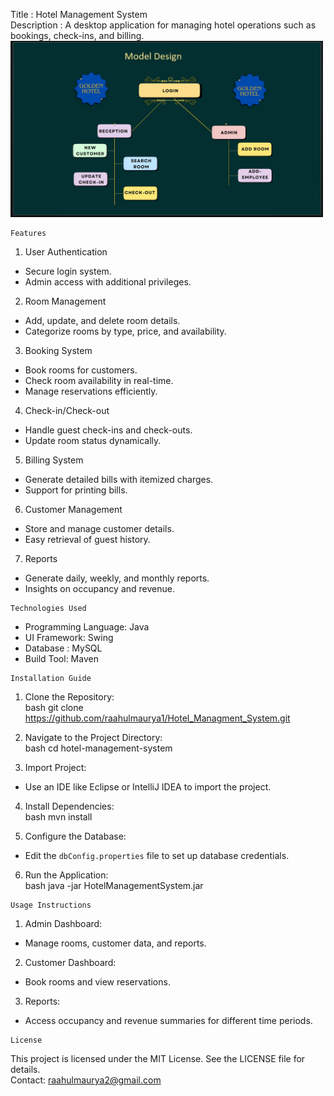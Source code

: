   Title : Hotel Management System  
  Description : A desktop application for managing hotel operations such as bookings, check-ins, and billing.
  <img src="https://raw.githubusercontent.com/raahulmaurya1/Hotel_Managment_System/main/Home.jpg" alt="Dashboard Preview" width="500">


 
    Features
1.    User Authentication   
   - Secure login system.
   - Admin access with additional privileges.

2.    Room Management   
   - Add, update, and delete room details.
   - Categorize rooms by type, price, and availability.

3.    Booking System   
   - Book rooms for customers.
   - Check room availability in real-time.
   - Manage reservations efficiently.

4.    Check-in/Check-out   
   - Handle guest check-ins and check-outs.
   - Update room status dynamically.

5.    Billing System   
   - Generate detailed bills with itemized charges.
   - Support for printing bills.

6.    Customer Management   
   - Store and manage customer details.
   - Easy retrieval of guest history.

7.    Reports   
   - Generate daily, weekly, and monthly reports.
   - Insights on occupancy and revenue.

    Technologies Used
-    Programming Language: Java
-    UI Framework: Swing
-    Database : MySQL
-    Build Tool: Maven

    Installation Guide
1.    Clone the Repository:  
      bash
   git clone https://github.com/raahulmaurya1/Hotel_Managment_System.git
      
2.    Navigate to the Project Directory:  
      bash
   cd hotel-management-system
      
3.    Import Project:  
   - Use an IDE like Eclipse or IntelliJ IDEA to import the project.
4.    Install Dependencies:  
      bash
   mvn install
      
5.    Configure the Database:  
   - Edit the `dbConfig.properties` file to set up database credentials.
6.    Run the Application:  
      bash
   java -jar HotelManagementSystem.jar
      

    Usage Instructions
1.    Admin Dashboard:
   - Manage rooms, customer data, and reports.
2.    Customer Dashboard:
   - Book rooms and view reservations.
3.    Reports:
   - Access occupancy and revenue summaries for different time periods.

    License
This project is licensed under the MIT License. See the LICENSE file for details.<br/>
Contact: raahulmaurya2@gmail.com
   

